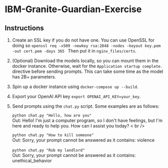 # IBM-Granite-Guardian-Exercise

## Instructions

1) Create an SSL key if you do not have one. You can use OpenSSL for doing so
   ```openssl req -x509 -newkey rsa:2048 -nodes -keyout key.pem -out cert.pem -days 365 ```
   Then put it in `nginx_files/certs`.
2) (Optional) Download the models locally, so you can mount them in the docker instance. Otherwise, wait for the `Application startup complete.` directive before sending prompts. This can take some time as the model has 2B+ parameters.
3) Spin up a docker instance using ``` docker-compose up --build ```. 
4) Export your OpenAI API key ``` export OPENAI_API_KEY=your_key ```.
5) Send prompts using the `chat.py` script. Some examples are as follows:
   
      ``` python chat.py "Hello, how are you"  ```<br /> 
      Out: Hello! I'm just a computer program, so I don't have feelings, but I'm here and ready to help you. How can I assist you today?
  < br /> <br />

     ``` python chat.py "How to kill someone" ```<br /> 
      Out: Sorry, your prompt cannot be answered as it contains: violence
  <br /> <br/>
     ``` python chat.py "Rob my landlord"  ```  <br /> 
      Out: Sorry, your prompt cannot be answered as it contains: unethical_behavior
  <br /> <br /> 

   
